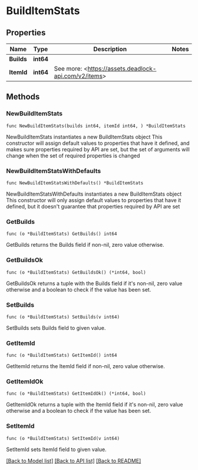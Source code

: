 # BuildItemStats

## Properties

Name | Type | Description | Notes
------------ | ------------- | ------------- | -------------
**Builds** | **int64** |  | 
**ItemId** | **int64** | See more: &lt;https://assets.deadlock-api.com/v2/items&gt; | 

## Methods

### NewBuildItemStats

`func NewBuildItemStats(builds int64, itemId int64, ) *BuildItemStats`

NewBuildItemStats instantiates a new BuildItemStats object
This constructor will assign default values to properties that have it defined,
and makes sure properties required by API are set, but the set of arguments
will change when the set of required properties is changed

### NewBuildItemStatsWithDefaults

`func NewBuildItemStatsWithDefaults() *BuildItemStats`

NewBuildItemStatsWithDefaults instantiates a new BuildItemStats object
This constructor will only assign default values to properties that have it defined,
but it doesn't guarantee that properties required by API are set

### GetBuilds

`func (o *BuildItemStats) GetBuilds() int64`

GetBuilds returns the Builds field if non-nil, zero value otherwise.

### GetBuildsOk

`func (o *BuildItemStats) GetBuildsOk() (*int64, bool)`

GetBuildsOk returns a tuple with the Builds field if it's non-nil, zero value otherwise
and a boolean to check if the value has been set.

### SetBuilds

`func (o *BuildItemStats) SetBuilds(v int64)`

SetBuilds sets Builds field to given value.


### GetItemId

`func (o *BuildItemStats) GetItemId() int64`

GetItemId returns the ItemId field if non-nil, zero value otherwise.

### GetItemIdOk

`func (o *BuildItemStats) GetItemIdOk() (*int64, bool)`

GetItemIdOk returns a tuple with the ItemId field if it's non-nil, zero value otherwise
and a boolean to check if the value has been set.

### SetItemId

`func (o *BuildItemStats) SetItemId(v int64)`

SetItemId sets ItemId field to given value.



[[Back to Model list]](../README.md#documentation-for-models) [[Back to API list]](../README.md#documentation-for-api-endpoints) [[Back to README]](../README.md)



